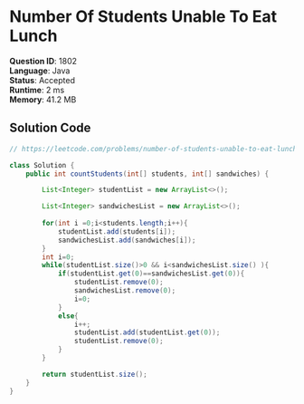 # Number Of Students Unable To Eat Lunch

**Question ID**: 1802  
**Language**: Java  
**Status**: Accepted  
**Runtime**: 2 ms  
**Memory**: 41.2 MB  

## Solution Code
```java
// https://leetcode.com/problems/number-of-students-unable-to-eat-lunch

class Solution {
    public int countStudents(int[] students, int[] sandwiches) {

        List<Integer> studentList = new ArrayList<>();

        List<Integer> sandwichesList = new ArrayList<>();
        
        for(int i =0;i<students.length;i++){
            studentList.add(students[i]);
            sandwichesList.add(sandwiches[i]);
        } 
        int i=0;
        while(studentList.size()>0 && i<sandwichesList.size() ){
            if(studentList.get(0)==sandwichesList.get(0)){
                studentList.remove(0);
                sandwichesList.remove(0);
                i=0;
            }
            else{
                i++;
                studentList.add(studentList.get(0));
                studentList.remove(0);
            }
        }

        return studentList.size();
    }
}
```
